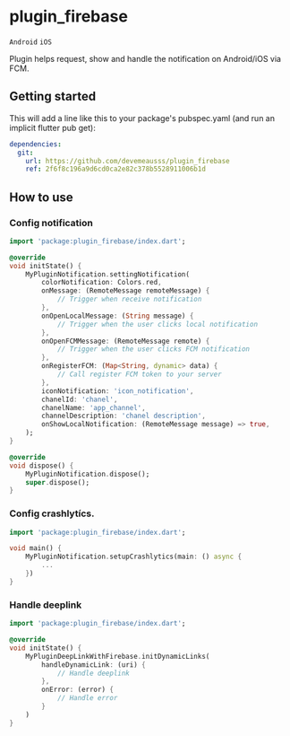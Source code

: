# plugin_firebase

`Android` `iOS`

Plugin helps request, show and handle the notification on Android/iOS via FCM.

## Getting started

This will add a line like this to your package's pubspec.yaml (and run an implicit flutter pub get):

```yaml
dependencies:
  git:
    url: https://github.com/devemeausss/plugin_firebase
    ref: 2f6f8c196a9d6cd0ca2e82c378b5528911006b1d
```

## How to use

### Config notification

```dart
import 'package:plugin_firebase/index.dart';

@override
void initState() {
    MyPluginNotification.settingNotification(
        colorNotification: Colors.red,
        onMessage: (RemoteMessage remoteMessage) {
            // Trigger when receive notification
        },
        onOpenLocalMessage: (String message) {
            // Trigger when the user clicks local notification
        },
        onOpenFCMMessage: (RemoteMessage remote) {
            // Trigger when the user clicks FCM notification
        },
        onRegisterFCM: (Map<String, dynamic> data) {
            // Call register FCM token to your server
        },
        iconNotification: 'icon_notification',
        chanelId: 'chanel',
        chanelName: 'app_channel',
        channelDescription: 'chanel description',
        onShowLocalNotification: (RemoteMessage message) => true,
    );
}

@override
void dispose() {
    MyPluginNotification.dispose();
    super.dispose();
}

```

### Config crashlytícs.

```dart
import 'package:plugin_firebase/index.dart';

void main() {
    MyPluginNotification.setupCrashlytics(main: () async {
        ...
    })
}
```

### Handle deeplink

```dart
import 'package:plugin_firebase/index.dart';

@override
void initState() {
    MyPluginDeepLinkWithFirebase.initDynamicLinks(
        handleDynamicLink: (uri) {
            // Handle deeplink
        },
        onError: (error) {
            // Handle error
        }
    )
}
```
